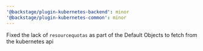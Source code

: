 ```yaml
---
'@backstage/plugin-kubernetes-backend': minor
'@backstage/plugin-kubernetes-common': minor
---
```


Fixed the lack of `resourcequotas` as part of the Default Objects to fetch from the kubernetes api
